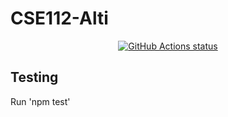 # CSE112-Alti

<p align="center">
  <a href="https://github.com/cse112-sp20/CSE112-Alti"><img alt="GitHub Actions status" src="https://github.com/cse112-sp20/CSE112-Alti/workflows/Build%and%20Deploy/badge.svg"></a>
</p>

## Testing
Run 'npm test'
